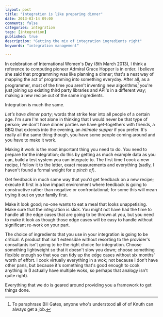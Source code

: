 ```yaml
---
layout: post
title: "Integration is like preparing dinner"
date: 2013-03-14 09:00
comments: false
categories: integration
tags: [integration]
published: true
description: "Getting the mix of integration ingredients right"
keywords: "integration management"

---
```


In celebration of International Women's Day (8th March 2013), I think a reference to computing pioneer Admiral Grace Hopper is in order. I believe she said that programming was like planning a dinner; that's a neat way of mapping the act of programming into something everyday. After all, as a programmer, most of the time you aren't inventing new algorithms[^1] you're just joining up existing third party libraries and API's in a different way; making a new recipe out of the same ingredients.

Integration is much the same.

<!-- more -->

_Let's have dinner party_; words that strike fear into all people of a certain age. I'm sure I'm not alone in thinking that I would never be that type of person; we don't have dinner parties we have get-togethers with friends, a BBQ that extends into the evening, an _intimate supper_ if you prefer. It's really all the same thing though, you have some people coming around and you have to make it work.

Making it work is the most important thing you need to do. You need to prepare for the integration; do this by getting as much example data as you can, build a test system you can integrate to. The first time I cook a new recipe, I follow it to the letter, exact measurements and everything (sadly, I haven't found a formal weight for _a pinch of_).

Get feedback in much same way that you'd get feedback on a new recipe; execute it first in a low impact environment where feedback is going to constructive rather than negative or confrontational; for some this will mean trying it out on your family first.

Make it look good; no-one wants to eat a meal that looks unappetising. Make sure that the integration is slick. You might not have had the time to handle all the edge cases that are going to be thrown at you, but you need to make it look as though those edge cases will be easy to handle without significant re-work on your part.

The choice of ingredients that you use in your integration is going to be critical. A product that isn't extensible without resorting to the provider's consultants isn't going to be the right choice for integration. Choose something lightweight so that it doesn't slow you down; choose something flexible enough so that you can tidy up the edge cases without six months' worth of effort.  I cook virtually everything in a wok; not because I don't have other pans, but because it's something that's good enough to cook anything in (I actually have multiple woks, so perhaps that analogy isn't quite right). 

Everything that we do is geared around providing you a framework to get things done.

[^1]: To paraphrase Bill Gates, anyone who's understood all of of Knuth can always get a job.
